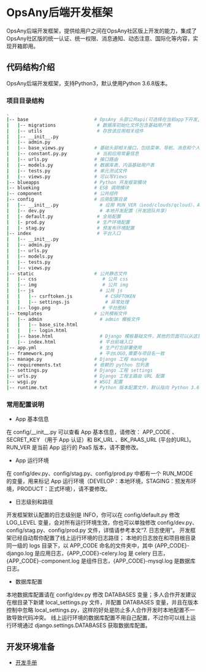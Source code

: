 # OpsAny后端开发框架

OpsAny后端开发框架，提供给用户之间在OpsAny社区版上开发的能力，集成了OpsAny社区版的统一认证、统一权限、消息通知、动态注意、国际化等内容，实现开箱即用。

## 代码结构介绍

OpsAny后端开发框架，支持Python3，默认使用Python 3.6.8版本。

### 项目目录结构

```bash
.
|-- base                        # OpsAny 头部公共api(可选择在当前app下开发,或重新创建app)
|   |-- migrations               # 数据库初始化文件包含基础用户表
|   |-- utils                    # 存放该应用相关组件
|   |-- __init__.py
|   |-- admin.py
|   |-- base_views.py           # 基础头部相关接口，包括菜单、导航、消息和个人信息等
|   |-- constant.py.py           # 当前应用常量信息
|   |-- urls.py                 # 接口路由
|   |-- models.py               # 数据库表，内涵基础用户表
|   |-- tests.py                # 单元测试文件
|   |-- views.py                # 可以写Views
|-- blueapps                    # Python 开发框架模块
|-- blueking                    # ESB 调用模块
|-- component                   # 公共组件
|-- config                      # 应用配置目录
|   |-- __init__.py               # 应用 RUN_VER（ieod/clouds/qcloud）、APP_CODE 和 SECRET_KEY 等配置
|   |-- dev.py                    # 本地开发配置（开发团队共享）
|   |- default.py                # 全局配置
|   |- prod.py                   # 生产环境配置
|   |- stag.py                   # 预发布环境配置
|-- index                        # 平台入口
|   |-- __init__.py
|   |-- admin.py
|   |-- urls.py
|   |-- models.py
|   |-- tests.py
|   |-- views.py
|-- static                      # 公共静态文件
|   |-- css                        # 公共 css
|   |-- img                        # 公共 img
|   |-- js                        # 公共 js
|   |   |-- csrftoken.js            # CSRFTOKEN
|   |   |-- settings.js             # 异常处理
|   |-- logo.png                   # 平台图标
|-- templates                   # 公共模板文件
|   |-- admin                     # admin 模板文件
|   |   |-- base_site.html
|   |   |-- login.html
|   |-- base.html                 # Django 模板基础文件，其他的页面可以从这里继承
|   |-- index.html                # 平台前端入口
|-- app.yml                       # 生产打包部署使用
|-- framework.png                 # 平台LOGO,需要与项目名一致
|-- manage.py                   # Django 工程 manage
|-- requirements.txt            # 依赖的 python 包列表
|-- settings.py                 # Django 工程 settings
|-- urls.py                     # Django 工程主路由 URL 配置
|-- wsgi.py                     # WSGI 配置
|-- runtime.txt                 # Python 版本配置文件，默认指向 Python 3.6.8 版本
```

### 常用配置说明

- App 基本信息

在 config/_\_init__.py 可以查看 App 基本信息，请修改： APP_CODE 、SECRET_KEY （用于 App 认证）和 BK_URL 、BK_PAAS_URL (平台的URL)。RUN_VER 是当前 App 运行的 PaaS 版本，请不要修改。

- App 运行环境

在 config/dev.py、config/stag.py、config/prod.py 中都有一个 RUN_MODE 的变量，用来标记 App 运行环境（DEVELOP：本地环境，STAGING：预发布环境，PRODUCT：正式环境），请不要修改。

- 日志级别和路径

开发框架默认配置的日志级别是 INFO，你可以在 config/default.py 修改 LOG_LEVEL 变量，会对所有运行环境生效，你也可以单独修改 config/dev.py、config/stag.py、config/prod.py 文件，详情请参考本文“7. 日志使用”。
开发框架已经自动帮你配置了线上运行环境的日志路径；
本地的日志放在和项目根目录同一级的 logs 目录下，以 APP_CODE 命名的文件夹中，其中 {APP_CODE}-django.log 是应用日志，{APP_CODE}-celery.log 是 celery 日志，{APP_CODE}-component.log 是组件日志，{APP_CODE}-mysql.log 是数据库日志。

- 数据库配置

本地数据库配置请在 config/dev.py 修改 DATABASES 变量；多人合作开发建议在根目录下新建 local_settings.py 文件，并配置 DATABASES 变量，并且在版本控制中忽略 local_settings.py，这样的好处是防止多人合作开发时本地配置不一致导致代码冲突。
线上运行环境的数据库配置不用自己配置，不过你可以线上运行环境通过 django.settings.DATABASES 获取数据库配置。



## 开发环境准备

- [开发手册](./docs/deploy.md) 
